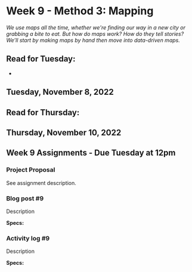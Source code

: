 # Week 9 - Method 3: Mapping
*We use maps all the time, whether we're finding our way in a new city or grabbing a bite to eat. But how do maps work? How do they tell stories? We’ll start by making maps by hand then move into data-driven maps.*

## Read for Tuesday:
* 


## Tuesday, November 8, 2022

## Read for Thursday:

## Thursday, November 10, 2022

## Week 9 Assignments - Due Tuesday at 12pm

### Project Proposal

See assignment description. 

### Blog post #9 
Description

**Specs:** 

### Activity log #9
Description

**Specs:** 
